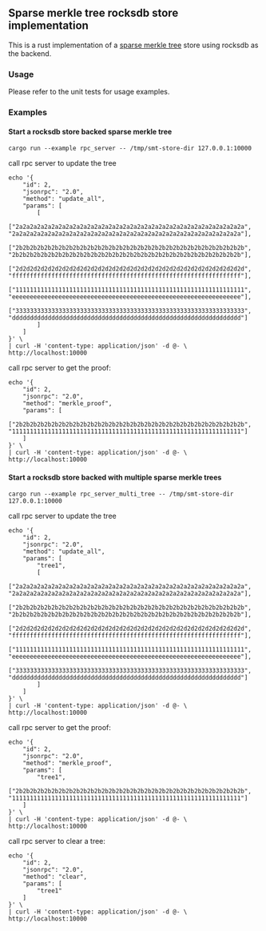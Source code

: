 ## Sparse merkle tree rocksdb store implementation
This is a rust implementation of a [sparse merkle tree](https://github.com/nervosnetwork/sparse-merkle-tree) store using rocksdb as the backend.

### Usage
Please refer to the unit tests for usage examples.

### Examples

#### Start a rocksdb store backed sparse merkle tree

```
cargo run --example rpc_server -- /tmp/smt-store-dir 127.0.0.1:10000
```

call rpc server to update the tree
```
echo '{
    "id": 2,
    "jsonrpc": "2.0",
    "method": "update_all",
    "params": [
        [
            ["2a2a2a2a2a2a2a2a2a2a2a2a2a2a2a2a2a2a2a2a2a2a2a2a2a2a2a2a2a2a2a2a", "2a2a2a2a2a2a2a2a2a2a2a2a2a2a2a2a2a2a2a2a2a2a2a2a2a2a2a2a2a2a2a2a"],
            ["2b2b2b2b2b2b2b2b2b2b2b2b2b2b2b2b2b2b2b2b2b2b2b2b2b2b2b2b2b2b2b2b", "2b2b2b2b2b2b2b2b2b2b2b2b2b2b2b2b2b2b2b2b2b2b2b2b2b2b2b2b2b2b2b2b"],
            ["2d2d2d2d2d2d2d2d2d2d2d2d2d2d2d2d2d2d2d2d2d2d2d2d2d2d2d2d2d2d2d2d", "ffffffffffffffffffffffffffffffffffffffffffffffffffffffffffffffff"],
            ["1111111111111111111111111111111111111111111111111111111111111111", "eeeeeeeeeeeeeeeeeeeeeeeeeeeeeeeeeeeeeeeeeeeeeeeeeeeeeeeeeeeeeeee"],
            ["3333333333333333333333333333333333333333333333333333333333333333", "dddddddddddddddddddddddddddddddddddddddddddddddddddddddddddddddd"]
        ]
    ]
}' \
| curl -H 'content-type: application/json' -d @- \
http://localhost:10000
```

call rpc server to get the proof:
```
echo '{
    "id": 2,
    "jsonrpc": "2.0",
    "method": "merkle_proof",
    "params": [
        ["2b2b2b2b2b2b2b2b2b2b2b2b2b2b2b2b2b2b2b2b2b2b2b2b2b2b2b2b2b2b2b2b", "1111111111111111111111111111111111111111111111111111111111111111"]
    ]
}' \
| curl -H 'content-type: application/json' -d @- \
http://localhost:10000
```

#### Start a rocksdb store backed with multiple sparse merkle trees

```
cargo run --example rpc_server_multi_tree -- /tmp/smt-store-dir 127.0.0.1:10000
```

call rpc server to update the tree
```
echo '{
    "id": 2,
    "jsonrpc": "2.0",
    "method": "update_all",
    "params": [
        "tree1",
        [
            ["2a2a2a2a2a2a2a2a2a2a2a2a2a2a2a2a2a2a2a2a2a2a2a2a2a2a2a2a2a2a2a2a", "2a2a2a2a2a2a2a2a2a2a2a2a2a2a2a2a2a2a2a2a2a2a2a2a2a2a2a2a2a2a2a2a"],
            ["2b2b2b2b2b2b2b2b2b2b2b2b2b2b2b2b2b2b2b2b2b2b2b2b2b2b2b2b2b2b2b2b", "2b2b2b2b2b2b2b2b2b2b2b2b2b2b2b2b2b2b2b2b2b2b2b2b2b2b2b2b2b2b2b2b"],
            ["2d2d2d2d2d2d2d2d2d2d2d2d2d2d2d2d2d2d2d2d2d2d2d2d2d2d2d2d2d2d2d2d", "ffffffffffffffffffffffffffffffffffffffffffffffffffffffffffffffff"],
            ["1111111111111111111111111111111111111111111111111111111111111111", "eeeeeeeeeeeeeeeeeeeeeeeeeeeeeeeeeeeeeeeeeeeeeeeeeeeeeeeeeeeeeeee"],
            ["3333333333333333333333333333333333333333333333333333333333333333", "dddddddddddddddddddddddddddddddddddddddddddddddddddddddddddddddd"]
        ]
    ]
}' \
| curl -H 'content-type: application/json' -d @- \
http://localhost:10000
```

call rpc server to get the proof:
```
echo '{
    "id": 2,
    "jsonrpc": "2.0",
    "method": "merkle_proof",
    "params": [
        "tree1",
        ["2b2b2b2b2b2b2b2b2b2b2b2b2b2b2b2b2b2b2b2b2b2b2b2b2b2b2b2b2b2b2b2b", "1111111111111111111111111111111111111111111111111111111111111111"]
    ]
}' \
| curl -H 'content-type: application/json' -d @- \
http://localhost:10000
```

call rpc server to clear a tree:
```
echo '{
    "id": 2,
    "jsonrpc": "2.0",
    "method": "clear",
    "params": [
        "tree1"
    ]
}' \
| curl -H 'content-type: application/json' -d @- \
http://localhost:10000
```
